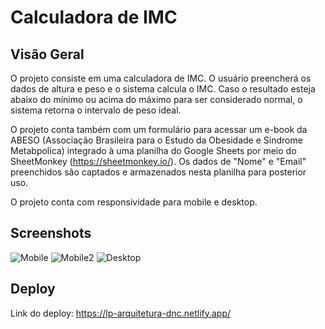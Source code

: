 # Calculadora de IMC

## Visão Geral

O projeto consiste em uma calculadora de IMC. O usuário preencherá os dados de altura e peso e o sistema calcula o IMC.
Caso o resultado esteja abaixo do mínimo ou acima do máximo para ser considerado normal, o sistema retorna o intervalo de peso ideal.

O projeto conta também com um formulário para acessar um e-book da ABESO (Associação Brasileira para o Estudo da Obesidade e Síndrome Metabpolica) integrado à uma planilha do Google Sheets por meio do SheetMonkey (https://sheetmonkey.io/).
Os dados de "Nome" e "Email" preenchidos são captados e armazenados nesta planilha para posterior uso.

O projeto conta com responsividade para mobile e desktop.

## Screenshots

![Mobile](imc-mobile.png)
![Mobile2](imc-mobile2.png)
![Desktop](imc-desktop.png)

## Deploy

Link do deploy: https://lp-arquitetura-dnc.netlify.app/
